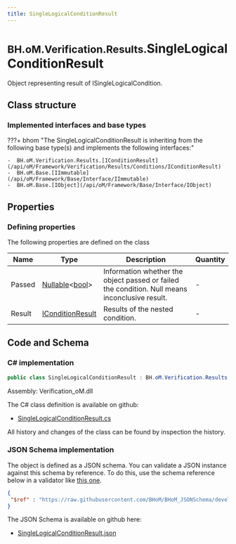 ```yaml
---
title: SingleLogicalConditionResult
---
```


# <small>BH.oM.Verification.Results.</small>**SingleLogicalConditionResult**

Object representing result of ISingleLogicalCondition.

## Class structure

### Implemented interfaces and base types

???+ bhom "The SingleLogicalConditionResult is inheriting from the following base type(s) and implements the following interfaces:"

    -  BH.oM.Verification.Results.[IConditionResult](/api/oM/Framework/Verification/Results/Conditions/IConditionResult)
    -  BH.oM.Base.[IImmutable](/api/oM/Framework/Base/Interface/IImmutable)
    -  BH.oM.Base.[IObject](/api/oM/Framework/Base/Interface/IObject)


## Properties



### Defining properties

The following properties are defined on the class

| Name             | Type             | Description      | Quantity         |
|------------------|------------------|------------------|------------------|
| Passed | [Nullable](https://learn.microsoft.com/en-us/dotnet/api/System.Nullable-1?view=netstandard-2.0)&lt;[bool](https://learn.microsoft.com/en-us/dotnet/api/System.Boolean?view=netstandard-2.0)&gt; | Information whether the object passed or failed the condition. Null means inconclusive result. | - |
| Result | [IConditionResult](/api/oM/Framework/Verification/Results/Conditions/IConditionResult) | Results of the nested condition. | - |


## Code and Schema

### C# implementation

``` C# title="C#"
public class SingleLogicalConditionResult : BH.oM.Verification.Results.IConditionResult, BH.oM.Base.IImmutable, BH.oM.Base.IObject
```

Assembly: Verification_oM.dll

The C# class definition is available on github:

- [SingleLogicalConditionResult.cs](https://github.com/BHoM/BHoM/blob/develop/Verification_oM/Results\Conditions\SingleLogicalConditionResult.cs)

All history and changes of the class can be found by inspection the history.
### JSON Schema implementation

The object is defined as a JSON schema. You can validate a JSON instance against this schema by reference. To do this, use the schema reference below in a validator like [this one](https://www.jsonschemavalidator.net/).

``` json title="JSON Schema"
{
 "$ref" : "https://raw.githubusercontent.com/BHoM/BHoM_JSONSchema/develop/Verification_oM/Results/SingleLogicalConditionResult.json"
}
```

The JSON Schema is available on github here:

- [SingleLogicalConditionResult.json](https://github.com/BHoM/BHoM_JSONSchema/blob/develop/Verification_oM/Results/SingleLogicalConditionResult.json)
